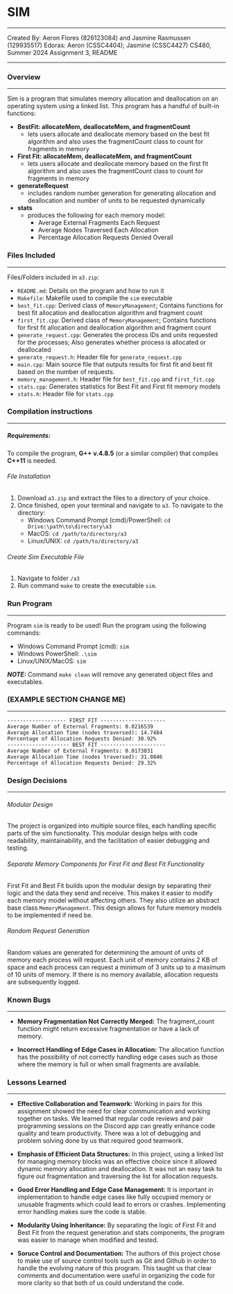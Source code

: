 # SIM

---

Created By: Aeron Flores (826123084) and Jasmine Rasmussen (129935517)
Edoras: Aeron (CSSC4404); Jasmine (CSSC4427)
CS480, Summer 2024 
Assignment 3, README

---

### Overview

---

Sim is a program that simulates memory allocation and deallocation on an operating system using a linked list. This program has a handful of built-in functions:
- **BestFit: allocateMem, deallocateMem, and fragmentCount**
	- lets users allocate and deallocate memory based on the best fit algorithm and also uses the fragmentCount class to count for fragments in memory
- **First Fit: allocateMem, deallocateMem, and fragmentCount**
	- lets users allocate and deallocate memory based on the first fit algorithm and also uses the fragmentCount class to count for fragments in memory
- **generateRequest**
	- includes random number generation for generating allocation and deallocation and number of units to be requested dynamically
- **stats**
	- produces the following for each memory model:
	    - Average External Fragments Each Request
		- Average Nodes Traversed Each Allocation
		- Percentage Allocation Requests Denied Overall

### Files Included

---

Files/Folders included in `a3.zip`:
- `README.md`: Details on the program and how to run it
- `Makefile`: Makefile used to compile the `sim` executable
- `best_fit.cpp`: Derived class of `MemoryManagement`; Contains functions for best fit allocation and deallocation algorithm and fragment count
- `first_fit.cpp`: Derived class of `MemoryManagement`; Contains functions for first fit allocation and deallocation algorithm and fragment count
- `generate_request.cpp`: Generates the process IDs and units requested for the processes; Also generates whether process is allocated or deallocated
- `generate_request.h`: Header file for `generate_request.cpp`
- `main.cpp`: Main source file that outputs results for first fit and best fit based on the number of requests.
- `memory_management.h`: Header file for `best_fit.cpp` and `first_fit.cpp`
- `stats.cpp`: Generates statistics for Best Fit and First fit memory models
- `stats.h`: Header file for `stats.cpp`

### Compilation instructions

---

##### Requirements:

To compile the program, **G++ v.4.8.5** (or a similar compiler) that compiles **C++11** is needed.

###### File Installation
1. Download `a3.zip` and extract the files to a directory of your choice.
2. Once finished, open your terminal and navigate to `a3`.
	To navigate to the directory: 
	- Windows Command Prompt (cmd)/PowerShell:  `cd Drive:\path\to\directory\a3`
	- MacOS: `cd /path/to/directory/a3`
	- Linux/UNIX: `cd /path/to/directory/a3`

###### Create Sim Executable File
1. Navigate to folder `/a3` 
2. Run command `make` to create the executable `sim`.

### Run Program

---

Program `sim` is ready to be used! Run the program using the following commands:
- Windows Command Prompt (cmd): `sim`
- Windows PowerShell: `.\sim`
- Linux/UNIX/MacOS: `sim`

***NOTE:*** 
Command `make clean` will remove any generated object files and executables.

### (EXAMPLE SECTION CHANGE ME)

---

```
------------------- FIRST FIT ---------------------
Average Number of External Fragments: 0.0216539
Average Allocation Time (nodes traversed): 14.7484
Percentage of Allocation Requests Denied: 30.92%
-------------------- BEST FIT ---------------------
Average Number of External Fragments: 0.0173031
Average Allocation Time (nodes traversed): 31.0846
Percentage of Allocation Requests Denied: 29.32%
```

### Design Decisions

---

###### Modular Design

The project is organized into multiple source files, each handling specific parts of the sim functionality. This modular design helps with code readability, maintainability, and the facilitation of easier debugging and testing.

###### Separate Memory Components for First Fit and Best Fit Functionality

First Fit and Best Fit builds upon the modular design by separating their logic and the data they send and receive. This makes it easier to modify each memory model without affecting others. They also utilize an abstract base class `MemoryManagement`. This design allows for future memory models to be implemented if need be.

###### Random Request Generation

Random values are generated for determining the amount of units of memory each process will request. Each unit of memory contains 2 KB of space and each process can request a minimum of 3 units up to a maximum of 10 units of memory. If there is no memory available, allocation requests are subsequently logged.

### Known Bugs

---

- **Memory Fragmentation Not Correctly Merged:** The fragment_count function might return excessive fragmentation or have a lack of memory.

- **Incorrect Handling of Edge Cases in Allocation:** The allocation function has the possibility of not correctly handling edge cases such as those where the memory is full or when small fragments are available.


### Lessons Learned

---

- **Effective Collaboration and Teamwork:** Working in pairs for this assignment showed the need for clear communication and working together on tasks. We learned that regular code reviews and pair programming sessions on the Discord app can greatly enhance code quality and team productivity. There was a lot of debugging and problem solving done by us that required good teamwork.

- **Emphasis of Efficient Data Structures:** In this project, using a linked list for managing memory blocks was an effective choice since it allowed dynamic memory allocation and deallocation. It was not an easy task to figure out fragmentation and traversing the list for allocation requests.

- **Good Error Handling and Edge Case Management:** It is important in implementation to handle edge cases like fully occupied memory or unusable fragments which could lead to errors or crashes. Implementing error handling makes sure the code is stable.

- **Modularity Using Inheritance:** By separating the logic of First Fit and Best Fit from the request generation and stats components, the program was easier to manage when modified and tested.

- **Soruce Control and Documentation:** The authors of this project chose to make use of source control tools such as Git and Github in order to handle the evolving nature of this program. This taught us that clear comments and documentation were useful in organizing the code for more clarity so that both of us could understand the code.